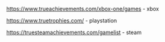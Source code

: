 https://www.trueachievements.com/xbox-one/games - xbox

https://www.truetrophies.com/ - playstation

https://truesteamachievements.com/gamelist - steam